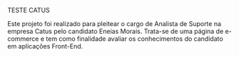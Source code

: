 TESTE CATUS

Este projeto foi realizado para pleitear o cargo de Analista de Suporte na empresa Catus pelo candidato Eneias Morais.
Trata-se de uma página de e-commerce e tem como finalidade avaliar os conhecimentos do candidato em aplicações Front-End.
